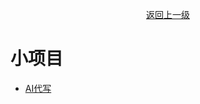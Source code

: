 <div align="center" >

[返回上一级](docs/others/_sidebar.md)
</div>

# 小项目
- [AI代写](https://cxqeimz77vr.feishu.cn/docx/Op7AdpnWyoZPngxkByocuixjnAg?from=from_copylink)